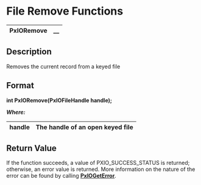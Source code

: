 # File Remove Functions

**PxIORemove** |  **__**  
---|---  
  
## Description

Removes the current record from a keyed file

## Format

**int PxIORemove(PxIOFileHandle handle);**

**_Where:_**

**handle** |  The handle of an open keyed file  
---|---  
  
## Return Value

If the function succeeds, a value of PXIO_SUCCESS_STATUS is returned; otherwise, an error value is returned. More information on the nature of the error can be found by calling **[PxIOGetError](../Error%20Functions/PxIOGetError.md)**.
